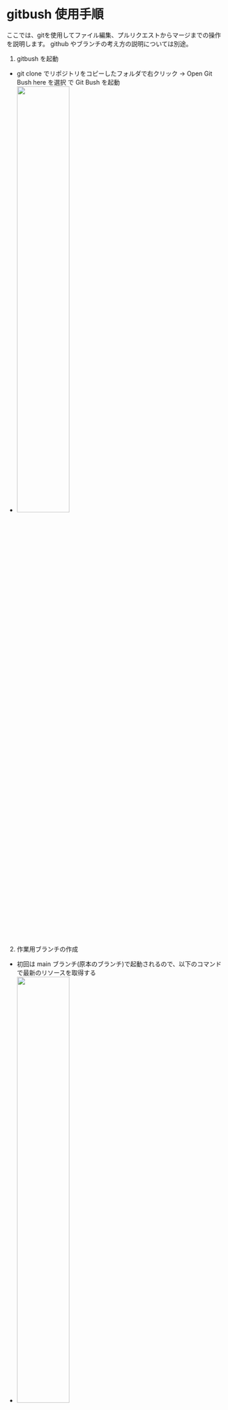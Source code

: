 # gitbush 使用手順
ここでは、gitを使用してファイル編集、プルリクエストからマージまでの操作を説明します。
github やブランチの考え方の説明については別途。
1. gitbush を起動
- git clone でリポジトリをコピーしたフォルダで右クリック → Open Git Bush here を選択 で Git Bush を起動
 - <img src="images/gitbush_manual_01.png" width="50%">
2. 作業用ブランチの作成
- 初回は main ブランチ(原本のブランチ)で起動されるので、以下のコマンドで最新のリソースを取得する
 - <img src="images/gitbush_manual_02.png" width="50%">
```
git pull
```
- main ブランチをベースに、以下のコマンドで作業用のブランチを作成する
 - <img src="images/gitbush_manual_03.png" width="50%">
```
git branch [ブランチ名]
```
- 以下のコマンドで、作成したブランチにチェックアウトする
 - <img src="images/gitbush_manual_04.png" width="50%">
```
git checkout [ブランチ名]
```
ここからは、チェックアウトしたブランチのファイルに編集をかけていきます

3. 編集作業
  ここから、以下の問題１をベースに説明していきます。  
  https://github.com/HirobumiNakamura/step_repos/blob/main/training/2025-01_SQL/problem01.md
- 課題の答えを記載するためのmdファイル（マークダウンファイル）を配置します
 - <img src="images/gitbush_manual_05.png" width="50%">
- SSMSを起動して、問題１の回答SQLを実行します。
 - <img src="images/gitbush_manual_06.png" width="50%">
- INSERT、UPDATE、DELETE文の場合は結果を確認するためのSQLを実行します。
 - <img src="images/gitbush_manual_07.png" width="50%">
- 結果を確認して、OKなら結果を右クリック → ヘッダー付きでコピーを選択して、結果を保持します。
 - <img src="images/gitbush_manual_08.png" width="50%">
- 以下のファイルを参考に、問題の答えと確認結果を張り付けてください。そのままコピーして、バッククォート３つに囲まれている箇所を変更すると良いです
https://github.com/HirobumiNakamura/step_repos/blob/main/training/2025-01_SQL/problem01/HirobumiNakamura/ans_01.md

4. 作業ブランチの反映
- ファイルの追加・修正・削除が行われた場合、以下のコマンドで変更したフォルダ・ファイルが赤く表示されます
 - <img src="images/gitbush_manual_09.png" width="50%">
```
git status
```
- 変更したファイルをインデックスに登録します。  
インデックスとはコミット前の変更を一次的に保存する場所です
 - <img src="images/gitbush_manual_10.png" width="50%">
```
git add [変更したフォルダ・ファイル]
```
- 変更したファイルをコミットします
 - <img src="images/gitbush_manual_11.png" width="50%">
```
git commit -m "[コミットコメント]"
```
- ローカルリポジトリの変更をリモートリポジトリにpushします
 - <img src="images/gitbush_manual_12.png" width="50%">
```
 git push --set-upstream origin [作業ブランチ名]
```
5. プルリクエストの作成
 ローカルリポジトリの変更をリモートリポジトリにpushすると、プルリクエストを作成できます。  
 プルリクエストとは、リモートリポジトリにpushしたブランチを、mainブランチに反映するためのリクエストです
- githubの step_repos リポジトリにアクセスして Pull requests をクリックすると Compare & pull request のボタンが出てくるのでクリックします
 - <img src="images/github_pr_01.png" width="50%">
- タイトルと説明を記載して、Create Draft pull request（開発途中のプルリクエスト） を クリックします
この作業で、他の人からも自分の編集内容が確認できるようになります。
 - <img src="images/github_pr_02.png" width="50%">
- 他の課題も実施して、[3. 編集作業][4. 作業ブランチの反映]を繰り返します。作業が完了したら Ready for review をクリックして、PRをOpenにします
 - <img src="images/github_pr_03.png" width="50%">
 - <img src="images/github_pr_04.png" width="50%">
- この状態になると、課題は終わりましたということになるので、有識者にチェックしてもらいます。
　以下の画像のように、修正箇所と、修正内容を提示されるので、必要に応じて修正してください。
 - <img src="images/github_pr_05.png" width="50%">
- 一通り修正が終わり、有識者に承認(approve)をもらえたら main ブランチにマージします
　これ以降の作業は有識者の指示にしたがって作業してください  
　※基本的に作業者が勝手にマージすることは業務上レアケースですが、今回は練習なのでマージします。  
　Merge pull request をクリックしてください
 - <img src="images/github_pr_06.png" width="50%">
 - <img src="images/github_pr_07.png" width="50%">
- main ブランチにマージされ、他の人からもこのファイルが触れるようになりました
  - <img src="images/github_pr_08.png" width="50%">




